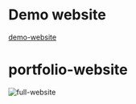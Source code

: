 # Demo website
[demo-website](https://aminanba.github.io/portfolio-website/)

# portfolio-website
![full-website](https://user-images.githubusercontent.com/71555958/149085103-3ae5ecf6-f9fb-4c6b-b934-da0927c9e33f.png)

